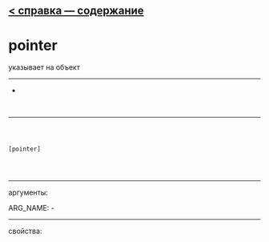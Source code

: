 [< справка — содержание](ceammc_lib.html)
---

# pointer


указывает на объект

---

-
<br>


---


```



[pointer]


            
```

---
аргументы:

ARG_NAME: -<br>

---
свойства:


